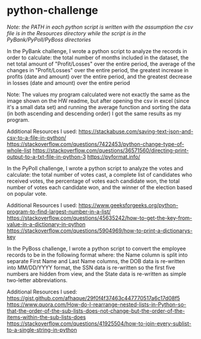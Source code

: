 # python-challenge

*Note: the PATH in each python script is written with the assumption the csv file is in the Resources directory while the script is in the PyBank/PyPoll/PyBoss directories*

In the PyBank challenge, I wrote a python script to analyze the records in order to calculate: 
the total number of months included in the dataset, the net total amount of "Profit/Losses" over the entire period, the average of the changes in "Profit/Losses" over the entire period, the greatest increase in profits (date and amount) over the entire period, and the greatest decrease in losses (date and amount) over the entire period

Note: The values my program calculated were not exactly the same as the image shown on the HW readme, but after opening the csv in excel (since it's a small data set) and running the average function and sorting the data (in both ascending and descending order) I got the same results as my program.

Additional Resources I used:
https://stackabuse.com/saving-text-json-and-csv-to-a-file-in-python/
https://stackoverflow.com/questions/7422453/python-change-type-of-whole-list
https://stackoverflow.com/questions/36571560/directing-print-output-to-a-txt-file-in-python-3
https://pyformat.info/


In the PyPoll challenge, I wrote a python script to analyze the votes and calculate:
the total number of votes cast, a complete list of candidates who received votes, the percentage of votes each candidate won, the total number of votes each candidate won, and the winner of the election based on popular vote.

Additional Resources I used:
https://www.geeksforgeeks.org/python-program-to-find-largest-number-in-a-list/
https://stackoverflow.com/questions/45635242/how-to-get-the-key-from-value-in-a-dictionary-in-python
https://stackoverflow.com/questions/5904969/how-to-print-a-dictionarys-key

In the PyBoss challenge, I wrote a python script to convert the employee records to be in the following format where:
the Name column is split into separate First Name and Last Name columns, the DOB data is re-written into MM/DD/YYYY format, the SSN data is re-written so the first five numbers are hidden from view, and the State data is re-written as simple two-letter abbreviations.


Additional Resources I used:
https://gist.github.com/afhaque/29f0f4f37463c447770517a6c17d08f5
https://www.quora.com/How-do-I-rearrange-nested-lists-in-Python-so-that-the-order-of-the-sub-lists-does-not-change-but-the-order-of-the-items-within-the-sub-lists-does
https://stackoverflow.com/questions/41925504/how-to-join-every-sublist-to-a-single-string-in-python
